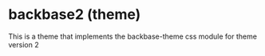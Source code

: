 # backbase2 (theme)
This is a theme that implements the backbase-theme css module for theme version 2
